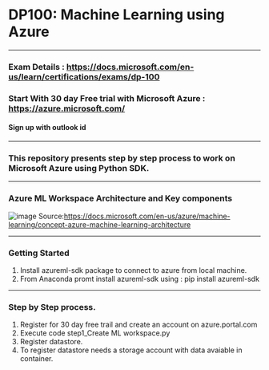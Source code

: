 # DP100: Machine Learning using Azure 
------------------------------------------------------------------------------------------------------------------------------------------------------------------------------
### Exam Details : https://docs.microsoft.com/en-us/learn/certifications/exams/dp-100
### Start With 30 day Free trial with Microsoft Azure : https://azure.microsoft.com/ 
#### Sign up with outlook id
------------------------------------------------------------------------------------------------------------------------------------------------------------------------------
### This repository presents step by step process to work on Microsoft Azure using Python SDK.
------------------------------------------------------------------------------------------------------------------------------------------------------------------------------
### Azure ML Workspace Architecture and Key components

![image](https://user-images.githubusercontent.com/56711596/121516299-aebcec80-ca0b-11eb-963b-63450e93e8d5.png)
Source:https://docs.microsoft.com/en-us/azure/machine-learning/concept-azure-machine-learning-architecture

---------------------------------------------------------------------------------------------------------------------------------------------------------------------------
### Getting Started
1. Install azureml-sdk package to connect to azure from local machine.
2. From Anaconda promt install azureml-sdk using : pip install azureml-sdk


----------------------------------------------------------------------------------------------------------------------------------------------------------------------------
### Step by Step process.
1. Register for 30 day free trail and create an account on azure.portal.com
2. Execute code step1_Create ML workspace.py
3. Register datastore.
4. To register datastore needs a storage account with data avaiable in container.
